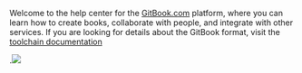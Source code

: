 Welcome to the help center for the [GitBook.com](https://www.gitbook.com/) platform, where you can learn how to create books, collaborate with people, and integrate with other services. If you are looking for details about the GitBook format, visit the [toolchain documentation](http://toolchain.gitbook.com/)

.![](/assets/4달라.jpg)

